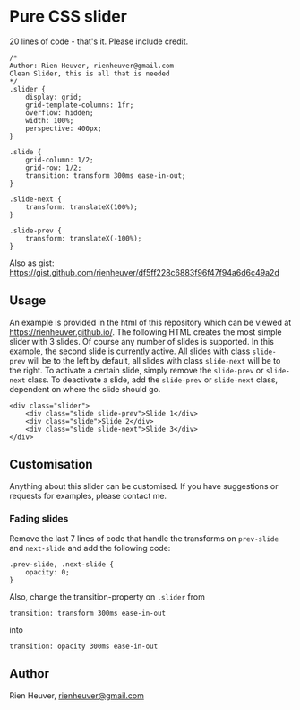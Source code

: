 # Pure CSS slider
20 lines of code - that's it. Please include credit.

```
/*
Author: Rien Heuver, rienheuver@gmail.com
Clean Slider, this is all that is needed
*/
.slider {
    display: grid;
    grid-template-columns: 1fr;
    overflow: hidden;
    width: 100%;
    perspective: 400px;
}

.slide {
    grid-column: 1/2;
    grid-row: 1/2;
    transition: transform 300ms ease-in-out;
}

.slide-next {
    transform: translateX(100%);
}

.slide-prev {
    transform: translateX(-100%);
}
```
Also as gist: https://gist.github.com/rienheuver/df5ff228c6883f96f47f94a6d6c49a2d

## Usage
An example is provided in the html of this repository which can be viewed at https://rienheuver.github.io/.
The following HTML creates the most simple slider with 3 slides. Of course any number of slides is supported. In this example, the second slide is currently active. All slides with class `slide-prev` will be to the left by default, all slides with class `slide-next` will be to the right. To activate a certain slide, simply remove the `slide-prev` or `slide-next` class. To deactivate a slide, add the `slide-prev` or `slide-next` class, dependent on where the slide should go.
```
<div class="slider">
    <div class="slide slide-prev">Slide 1</div>
    <div class="slide">Slide 2</div>
    <div class="slide slide-next">Slide 3</div>
</div>
```

## Customisation
Anything about this slider can be customised. If you have suggestions or requests for examples, please contact me.

### Fading slides
Remove the last 7 lines of code that handle the transforms on `prev-slide` and `next-slide` and add the following code:
 ```
 .prev-slide, .next-slide {
     opacity: 0;
 }
 ```
 Also, change the transition-property on `.slider`  from
 ```
 transition: transform 300ms ease-in-out
 ```
 into
 ```
 transition: opacity 300ms ease-in-out
 ```

 ## Author
 Rien Heuver, rienheuver@gmail.com
